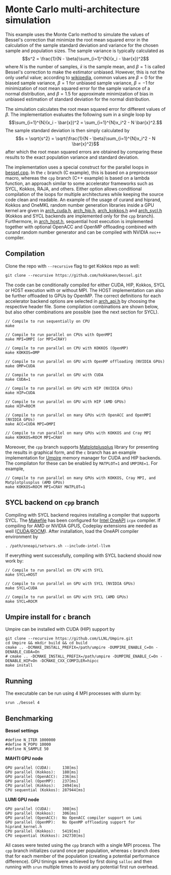 # Monte Carlo multi-architecture simulation

This example uses the Monte Carlo method to simulate the values of Bessel's correction that minimize the root mean squared error in the calculation of the sample standard deviation and variance for the chosen sample and population sizes. The sample variance is typically calculated as $$s^2 = \frac{1}{N - \beta}\sum_{i=1}^{N}(x_i - \bar{x})^2$$ where $N$ is the number of samples, $\bar{x}$ is the sample mean, and $\beta = 1$ is called Bessel's correction to make the estimator unbiased. However, this is not the only useful value; according to [wikipedia](https://en.wikipedia.org/wiki/Variance#Population_variance_and_sample_variance), common values are $\beta = 0$ for the biased sample variance, $\beta = 1$ for unbiased sample variance, $\beta = -1$ for minimization of root mean squared error for the sample variance of a normal distribution, and $\beta = 1.5$ for approximate minimization of bias in unbiased estimation of standard deviation for the normal distribution.

The simulation calculates the root mean squared error for different values of $\beta$. The implementation evaluates the following sum in a single loop by $$\sum_{i=1}^{N}(x_i - \bar{x})^2 = \sum_{i=1}^{N}x_i^2 - N \bar{x}^2.$$ The sample standard deviation is then simply calculated by $$s = \sqrt{s^2} = \sqrt{\frac{1}{N - \beta}\sum_{i=1}^{N}x_i^2 - N \bar{x}^2}$$ after which the root mean squared errors are obtained by comparing these results to the exact population variance and standard deviation.


The implementation uses a special construct for the parallel loops in [bessel.cpp](src/bessel.cpp). In the `c` branch (C example), this is based on a preprocessor macro, whereas the `cpp` branch (C++ example) is based on a lambda function, an approach similar to some accelerator frameworks such as SYCL, Kokkos, RAJA, and others. Either option allows conditional compilation of the loops for multiple architectures while keeping the source code clean and readable. An example of the usage of curand and hiprand, Kokkos and OneMKL random number generation libraries inside a GPU kernel are given in [arch_cuda.h](src/arch/arch_cuda.h), [arch_hip.h](src/arch/arch_hip.h), [arch_kokkos.h](src/arch/arch_kokkos.h) and [arch_sycl.h](src/arch/arch_sycl.h) (Kokkos and SYCL backends are implemented only for the `cpp` branch). Furthermore, in [arch_host.h](src/arch/arch_host.h), sequential host execution is implemented together with optional OpenACC and OpenMP offloading combined with curand random number generator and can be compiled with NVIDIA `nvc++` compiler.

## Compilation

Clone the repo with `--recursive` flag to get Kokkos repo as well:

```
git clone --recursive https://github.com/hokkanen/bessel.git
```

The code can be conditionally compiled for either CUDA, HIP, Kokkos, SYCL or HOST execution with or without MPI. The HOST implementation can also be further offloaded to GPUs by OpenMP. The correct definitions for each accelerator backend options are selected in [arch_api.h](src/arch/arch_api.h) by choosing the respective header file. Some compilation combinations are shown below, but also other combinations are possible (see the next section for SYCL).

```
// Compile to run sequentially on CPU
make

// Compile to run parallel on CPUs with OpenMPI
make MPI=OMPI (or MPI=CRAY)

// Compile to run parallel on CPU with KOKKOS (OpenMP)
make KOKKOS=OMP

// Compile to run parallel on GPU with OpenMP offloading (NVIDIA GPUs)
make OMP=CUDA

// Compile to run parallel on GPU with CUDA
make CUDA=1

// Compile to run parallel on GPU with HIP (NVIDIA GPUs)
make HIP=CUDA

// Compile to run parallel on GPU with HIP (AMD GPUs)
make HIP=ROCM

// Compile to run parallel on many GPUs with OpenACC and OpenMPI (NVIDIA GPUs)
make ACC=CUDA MPI=OMPI

// Compile to run parallel on many GPUs with KOKKOS and Cray MPI
make KOKKOS=ROCM MPI=CRAY
```

Moreover, the `cpp` branch supports [Matplotplusplus](https://alandefreitas.github.io/matplotplusplus/) library for presenting the results in graphical form, and the `c` branch has an example implementation for [Umpire](https://umpire.readthedocs.io/en/develop/) memory manager for CUDA and HIP backends. The compilaton for these can be enabled by `MATPLOT=1` and `UMPIRE=1`. For example,
```
// Compile to run parallel on many GPUs with KOKKOS, Cray MPI, and Matplotplusplus (AMD GPUs)
make KOKKOS=ROCM MPI=CRAY MATPLOT=1
```

## SYCL backend on `cpp` branch
Compiling with SYCL backend requires installing a compiler that supports SYCL. The [Makefile](./Makefile) has been configured for [Intel OneAPI](https://www.intel.com/content/www/us/en/docs/oneapi/installation-guide-linux/2024-1/install-with-command-line.html) `icpx` compiler. If compiling for AMD or NVIDIA GPUS, Codeplay extensions are needed as well ([CUDA](https://developer.codeplay.com/products/oneapi/nvidia/2024.1.0/guides/get-started-guide-nvidia)/[ROCM](https://developer.codeplay.com/products/oneapi/amd/2024.1.0/guides/get-started-guide-amd)). After installation, load the OneAPI compiler environment by 
```
. /path/oneapi/setvars.sh --include-intel-llvm
```
If everything went successfully, compiling with SYCL backend should now work by:
```
// Compile to run parallel on CPU with SYCL
make SYCL=HOST

// Compile to run parallel on GPU with SYCL (NVIDIA GPUs)
make SYCL=CUDA

// Compile to run parallel on GPU with SYCL (AMD GPUs)
make SYCL=ROCM
```

## Umpire install for `c` branch

Umpire can be installed with CUDA (HIP) support by
```
git clone --recursive https://github.com/LLNL/Umpire.git
cd Umpire && mkdir build && cd build
cmake .. -DCMAKE_INSTALL_PREFIX=/path/umpire -DUMPIRE_ENABLE_C=On -DENABLE_CUDA=On
# cmake .. -DCMAKE_INSTALL_PREFIX=/path/umpire -DUMPIRE_ENABLE_C=On -DENABLE_HIP=On -DCMAKE_CXX_COMPILER=hipcc
make install
```

## Running
The executable can be run using 4 MPI processes with slurm by: 
```
srun ./bessel 4
```

## Benchmarking

**Bessel settings**
```
#define N_ITER 1000000
#define N_POPU 10000
#define N_SAMPLE 50
```

**MAHTI GPU node**
```
GPU parallel (CUDA):     138[ms]
GPU parallel (Kokkos):   180[ms]
GPU parallel (OpenACC):  236[ms]
GPU parallel (OpenMP):   237[ms]
CPU parallel (Kokkos):   2494[ms]
CPU sequential (Kokkos): 287944[ms]
```

**LUMI GPU node**
```
GPU parallel (CUDA):     308[ms]
GPU parallel (Kokkos):   306[ms]
GPU parallel (OpenACC):  No OpenACC compiler support on Lumi
GPU parallel (OpenMP):   No OpenMP offloading support for hiprand_kernel.h
CPU parallel (Kokkos):   5419[ms]
CPU sequential (Kokkos): 242730[ms]
```
All cases were tested using the `cpp` branch with a single MPI process. The `cpp` branch initializes curand once per population, whereas `c` branch does that for each member of the population (creating a potential performance difference). GPU timings were achieved by first doing `salloc` and then running with `srun` multiple times to avoid any potential first run overhead.
